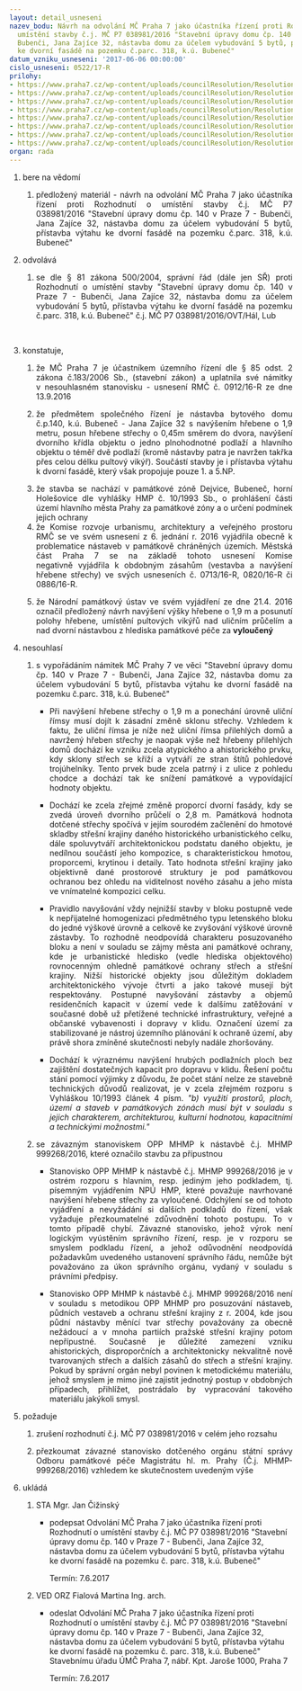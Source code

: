 ```yaml
---
layout: detail_usneseni
nazev_bodu: Návrh na odvolání MČ Praha 7 jako účastníka řízení proti Rozhodnutí o
  umístění stavby č.j. MČ P7 038981/2016 "Stavební úpravy domu čp. 140 v Praze 7 -
  Bubenči, Jana Zajíce 32, nástavba domu za účelem vybudování 5 bytů, přístavba výtahu
  ke dvorní fasádě na pozemku č.parc. 318, k.ú. Bubeneč"
datum_vzniku_usneseni: '2017-06-06 00:00:00'
cislo_usneseni: 0522/17-R
prilohy:
- https://www.praha7.cz/wp-content/uploads/councilResolution/Resolutions/29128/export/c1duvodova_zprava~210341.doc
- https://www.praha7.cz/wp-content/uploads/councilResolution/Resolutions/29128/export/c1duvodova_zprava~210340.doc
- https://www.praha7.cz/wp-content/uploads/councilResolution/Resolutions/29128/export/c2dopisodvolanistavbycjMCP70389812016nazvaneStavebniupravydomucp140vPraze7BubenciJanaZajic~210339.doc
- https://www.praha7.cz/wp-content/uploads/councilResolution/Resolutions/29128/export/c3RozhodnutioumistenistavbycjMCP70389812016~210338.pdf
- https://www.praha7.cz/wp-content/uploads/councilResolution/Resolutions/29128/export/c4stanoviskoOPP~210337.pdf
- https://www.praha7.cz/wp-content/uploads/councilResolution/Resolutions/29128/export/c5vyjadreniNPU~210336.doc
- https://www.praha7.cz/wp-content/uploads/councilResolution/Resolutions/29128/export/c6usneseniRMCP70912_16R~210335.pdf
- https://www.praha7.cz/wp-content/uploads/councilResolution/Resolutions/29128/export/export~295937.pdf
organ: rada
---
```

<ol class="urzList_view" id="urzList">
<li id="" class="urzClass1"><span name="1">bere na vědomí</span> 
<ol class="urzOlClass">
<li id="" class="urzClass2" style="TEXT-ALIGN: justify"><span><p style="TEXT-ALIGN: justify" data-mce-style="text-align: justify;">předložený materiál - návrh na odvolání MČ Praha 7 jako účastníka řízení proti Rozhodnutí o umístění&nbsp;stavby č.j. MČ P7 038981/2016&nbsp;"Stavební úpravy domu čp. 140 v Praze 7 - Bubenči, Jana Zajíce 32, nástavba domu za účelem vybudování 5 bytů, přístavba výtahu ke dvorní fasádě na pozemku č.parc. 318, k.ú. Bubeneč"</p></span></li></ol></li>

<li id="" class="urzClass1"><span name="14">odvolává</span> 
<ol class="urzOlClass">
<li id="" class="urzClass2" style="TEXT-ALIGN: justify"><span><p style="TEXT-ALIGN: justify" data-mce-style="text-align: justify;">se&nbsp;dle § 81 zákona 500/2004, správní řád (dále jen SŘ) proti Rozhodnutí o umístění stavby "Stavební úpravy domu čp. 140 v Praze 7 - Bubenči, Jana Zajíce 32, nástavba domu za účelem vybudování 5 bytů, přístavba výtahu ke dvorní fasádě na pozemku č.parc. 318, k.ú. Bubeneč"&nbsp;č.j. MČ P7 038981/2016/OVT/Hál, Lub</p><p>﻿﻿</p></span></li></ol></li><li id="" class="urzClass1"><span name="50">konstatuje,</span> 
<ol class="urzOlClass">
<li id="" class="urzClass2" style="TEXT-ALIGN: justify"><span><p style="TEXT-ALIGN: justify" data-mce-style="text-align: justify;">že MČ Praha 7 je účastníkem územního řízení dle § 85 odst. 2 zákona č.183/2006 Sb., (stavební zákon) a uplatnila své námitky v&nbsp;nesouhlasném stanovisku - usnesení RMČ&nbsp;č. 0912/16-R ze dne 13.9.2016</p></span></li>
<li id="" class="urzClass2" style="text-align: justify;"><span><p style="text-align: justify;" data-mce-style="text-align: justify;">že předmětem společného řízení je nástavba bytového domu č.p.140, k.ú. Bubeneč -&nbsp;Jana Zajíce 32 s navýšením hřebene o 1,9 metru, posun hřebene střechy o 0,45m&nbsp;směrem do dvora, navýšení dvorního křídla objektu o jedno plnohodnotné podlaží a&nbsp;hlavního objektu o téměř dvě podlaží (kromě nástavby patra je navržen takřka přes celou&nbsp;délku pultový vikýř). Součástí stavby je i přístavba výtahu k dvorní fasádě, který však&nbsp;propojuje pouze 1. a 5.NP.</p></span></li>
<li id="" class="urzClass2" style="text-align: justify;"><span><div style="text-align: justify;" data-mce-style="text-align: justify;">že stavba se nachází v památkové zóně Dejvice, Bubeneč, horní Holešovice dle vyhlášky&nbsp;HMP č. 10/1993 Sb., o prohlášení části území hlavního města Prahy za památkové zóny&nbsp;a o určení podmínek jejich ochrany</div></span></li>
<li id="" class="urzClass2" style="text-align: justify;"><span><div style="text-align: justify;" data-mce-style="text-align: justify;">že Komise rozvoje urbanismu, architektury a veřejného prostoru RMČ se ve svém usnesení&nbsp;z 6. jednání r. 2016 vyjádřila obecně k problematice nástaveb v památkově chráněných&nbsp;územích. Městská část Praha 7 se na základě tohoto usnesení Komise negativně&nbsp;vyjádřila k obdobným zásahům (vestavba a navýšení hřebene střechy) ve svých&nbsp;usneseních č. 0713/16-R, 0820/16-R či 0886/16-R.</div></span></li>
<li id="" class="urzClass2" style="text-align: justify;"><span><p style="text-align: justify;" data-mce-style="text-align: justify;">že Národní památkový ústav ve svém vyjádření ze dne 21.4. 2016 označil předložený návrh navýšení výšky hřebene o 1,9 m a posunutí polohy hřebene, umístění pultových vikýřů nad uličním průčelím a nad dvorní nástavbou z&nbsp;hlediska památkové péče za&nbsp;<strong>vyloučený</strong><br></p></span></li></ol></li>
<li id="" class="urzClass1"><span name="11">nesouhlasí</span> 
<ol class="urzOlClass" id="">
<li id="" class="urzClass2" style="TEXT-ALIGN: justify"><span><p style="TEXT-ALIGN: justify" data-mce-style="text-align: justify;">s vypořádáním námitek MČ Prahy 7 ve věci "Stavební úpravy domu čp. 140 v Praze 7 - Bubenči, Jana Zajíce 32, nástavba domu za účelem vybudování 5 bytů, přístavba výtahu ke dvorní fasádě na pozemku č.parc. 318, k.ú. Bubeneč"</p></span><ul class="urzUlClass"><li class="urzClass3" id="" style="text-align: justify;"><span><p style="text-align: justify;" data-mce-style="text-align: justify;">Při navýšení hřebene střechy o 1,9 m a ponechání úrovně uliční římsy musí dojít k zásadní změně sklonu střechy. Vzhledem k faktu, že uliční římsa je níže než uliční římsa přilehlých domů a navržený hřeben střechy je naopak výše než hřebeny přilehlých domů dochází ke vzniku zcela atypického a ahistorického prvku, kdy sklony střech se kříží a vytváří ze stran štítů pohledové trojúhelníky. Tento prvek bude zcela patrný i z ulice z pohledu chodce a dochází tak ke snížení památkové a vypovídající hodnoty objektu.</p></span></li><li class="urzClass3" id="" style="text-align: justify;"><span><p style="text-align: justify;" data-mce-style="text-align: justify;">Dochází ke zcela zřejmé změně proporcí dvorní fasády, kdy se zvedá úroveň dvorního průčelí o 2,8 m. Památková hodnota dotčené střechy spočívá v jejím sourodém&nbsp;začlenění do hmotové skladby střešní krajiny daného historického urbanistického celku, dále spoluvytváří architektonickou podstatu daného objektu, je nedílnou součástí jeho kompozice, s charakteristickou hmotou, proporcemi, krytinou i detaily. Tato hodnota&nbsp;střešní krajiny jako objektivně dané prostorové struktury je pod památkovou ochranou&nbsp;bez ohledu na viditelnost nového zásahu a jeho místa ve vnímatelné kompozici celku.</p></span></li><li class="urzClass3" id="" style="text-align: justify;"><span><p style="text-align: justify;" data-mce-style="text-align: justify;">Pravidlo navyšování vždy nejnižší stavby v bloku postupně vede k nepřijatelné homogenizaci předmětného typu letenského bloku do jedné výškové úrovně a celkově ke zvyšování výškové úrovně zástavby. To rozhodně neodpovídá charakteru posuzovaného bloku a není v souladu se zájmy města ani památkové ochrany, kde je urbanistické hledisko (vedle hlediska objektového) rovnocenným ohledně památkové ochrany střech a střešní krajiny.&nbsp;Nižší historické objekty jsou důležitým dokladem architektonického vývoje čtvrti a jako takové musejí být respektovány.&nbsp;Postupné navyšování zástavby a&nbsp;objemů residenčních kapacit v území&nbsp;vede k dalšímu zatěžování v současné době už přetížené technické infrastruktury, veřejné a občanské vybavenosti i dopravy v klidu. Označení území za stabilizované je nástroj územního plánování k ochraně území, aby právě shora zmíněné skutečnosti nebyly nadále zhoršovány.</p></span></li><li class="urzClass3" id="" style="text-align: justify;"><span><p style="text-align: justify;" data-mce-style="text-align: justify;">Dochází k výraznému navýšení hrubých podlažních ploch bez zajištění dostatečných kapacit pro dopravu v klidu. Řešení počtu stání pomocí výjimky z důvodu, že počet stání nelze ze stavebně technických důvodů realizovat, je v zcela zřejmém rozporu s Vyhláškou 10/1993 článek 4 písm. <em>"b)&nbsp;využití prostorů, ploch, území a staveb v památkových zónách musí být v souladu s jejich charakterem, architekturou, kulturní hodnotou, kapacitními a technickými možnostmi."</em></p></span></li></ul></li>
<li id="" class="urzClass2" style="TEXT-ALIGN: justify"><span><p style="TEXT-ALIGN: justify" data-mce-style="text-align: justify;">se závazným stanoviskem OPP MHMP k nástavbě č.j. MHMP 999268/2016, které označilo stavbu za přípustnou</p></span>
<ul class="urzUlClass">
<li id="" class="urzClass3" style="text-align: justify;"><span><p style="text-align: justify;" data-mce-style="text-align: justify;">Stanovisko OPP MHMP k nástavbě č.j. MHMP 999268/2016&nbsp;je v ostrém rozporu s hlavním, resp. jediným jeho podkladem, tj. písemným vyjádřením NPÚ HMP, které považuje navrhované navýšení hřebene střechy za vyloučené. Odchýlení se od tohoto vyjádření a nevyžádání si dalších podkladů do řízení, však vyžaduje přezkoumatelné zdůvodnění tohoto postupu. To v tomto případě chybí. Závazné stanovisko, jehož výrok není logickým vyústěním správního řízení, resp. je v rozporu se smyslem podkladu řízení, a jehož odůvodnění neodpovídá požadavkům uvedeného ustanovení správního řádu, nemůže být považováno za úkon správního orgánu, vydaný v souladu s právními předpisy.</p></span></li><li class="urzClass3" id="" style="text-align: justify;"><span><p style="text-align: justify;" data-mce-style="text-align: justify;">Stanovisko OPP MHMP k nástavbě č.j. MHMP 999268/2016&nbsp;není v souladu s metodikou OPP MHMP pro posuzování nástaveb, půdních vestaveb a ochranu střešní krajiny z r. 2004, kde jsou půdní nástavby měnící tvar střechy považovány za obecně nežádoucí a v mnoha partiích pražské střešní krajiny potom nepřípustné. Současně je důležité zamezení vzniku ahistorických, disproporčních a architektonicky nekvalitně nově tvarovaných střech a dalších zásahů do střech a střešní krajiny. Pokud by správní orgán nebyl povinen k metodickému materiálu, jehož smyslem je mimo jiné zajistit jednotný postup v obdobných případech, přihlížet, postrádalo by vypracování takového materiálu jakýkoli smysl.</p></span></li></ul></li>
</ol></li>
<li id="" class="urzClass1"><span name="62">požaduje</span> 
<ol class="urzOlClass" id="">
<li id="" class="urzClass2" style="TEXT-ALIGN: justify"><span><p style="TEXT-ALIGN: justify" data-mce-style="text-align: justify;">zrušení&nbsp;rozhodnutí č.j. MČ P7 038981/2016&nbsp;v celém jeho rozsahu</p></span></li>
<li id="" class="urzClass2" style="TEXT-ALIGN: justify"><span><p style="TEXT-ALIGN: justify" data-mce-style="text-align: justify;">přezkoumat závazné&nbsp;stanovisko dotčeného orgánu státní správy Odboru památkové péče Magistrátu hl. m. Prahy (Č.j. MHMP-999268/2016) vzhledem ke skutečnostem uvedeným výše</p></span>
</li>
</ol></li><li class="urzClass1" id="urzUkoly"><span name="1">ukládá</span><ol class="urzOlClass"><li class="urzClass2"><span><p>STA Mgr. Jan Čižinský</p></span><ul class="urzUlClass"><li class="urzClass3"><span><p>podepsat Odvolání MČ Praha 7 jako účastníka řízení proti Rozhodnutí o umístění stavby č.j. MČ P7 038981/2016 "Stavební úpravy domu čp. 140 v Praze 7 - Bubenči, Jana Zajíce 32, nástavba domu za účelem vybudování 5 bytů, přístavba výtahu ke dvorní fasádě na pozemku č. parc. 318, k.ú. Bubeneč"</p></span><span class="urzUkolTermin">  Termín:&nbsp;7.6.2017</span></li></ul></li><li class="urzClass2"><span><p>VED ORZ Fialová Martina Ing. arch.</p></span><ul class="urzUlClass"><li class="urzClass3"><span><p>odeslat Odvolání MČ Praha 7 jako účastníka řízení proti Rozhodnutí o umístění stavby č.j. MČ P7 038981/2016 "Stavební úpravy domu čp. 140 v Praze 7 - Bubenči, Jana Zajíce 32, nástavba domu za účelem vybudování 5 bytů, přístavba výtahu ke dvorní fasádě na pozemku č. parc. 318, k.ú. Bubeneč" Stavebnímu úřadu ÚMČ Praha 7, nábř. Kpt. Jaroše 1000, Praha 7</p></span><span class="urzUkolTermin">  Termín:&nbsp;7.6.2017</span></li></ul></li></ol></li>
</ol>